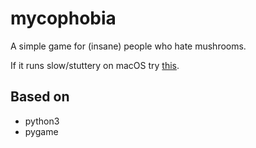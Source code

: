 # mycophobia
A simple game for (insane) people who hate mushrooms.


If it runs slow/stuttery on macOS try [this](https://stackoverflow.com/questions/31685936/pygame-application-runs-slower-on-mac-than-on-pc).

## Based on
* python3
* pygame
